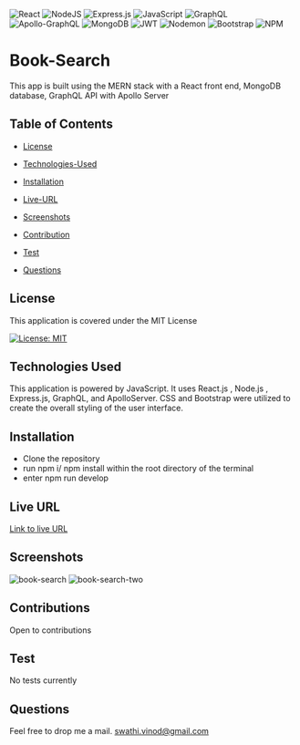 ![React](https://img.shields.io/badge/react-%2320232a.svg?style=for-the-badge&logo=react&logoColor=%2361DAFB)
![NodeJS](https://img.shields.io/badge/node.js-6DA55F?style=for-the-badge&logo=node.js&logoColor=white)
![Express.js](https://img.shields.io/badge/express.js-%23404d59.svg?style=for-the-badge&logo=express&logoColor=%2361DAFB)
![JavaScript](https://img.shields.io/badge/javascript-%23323330.svg?style=for-the-badge&logo=javascript&logoColor=%23F7DF1E)
![GraphQL](https://img.shields.io/badge/GraphQL-E10098.svg?style=for-the-badge&logo=GraphQL&logoColor=white)
![Apollo-GraphQL](https://img.shields.io/badge/-ApolloGraphQL-311C87?style=for-the-badge&logo=apollo-graphql)
![MongoDB](https://img.shields.io/badge/MongoDB-%234ea94b.svg?style=for-the-badge&logo=mongodb&logoColor=white)
![JWT](https://img.shields.io/badge/JWT-black?style=for-the-badge&logo=JSON%20web%20tokens)
![Nodemon](https://img.shields.io/badge/Nodemon-76D04B.svg?style=for-the-badge&logo=Nodemon&logoColor=white)
![Bootstrap](https://img.shields.io/badge/Bootstrap-7952B3.svg?style=for-the-badge&logo=Bootstrap&logoColor=white)
![NPM](https://img.shields.io/badge/NPM-%23CB3837.svg?style=for-the-badge&logo=npm&logoColor=white)

# Book-Search
This app is built using the MERN stack with a React front end, MongoDB database, GraphQL API with Apollo Server

## Table of Contents

- [License](#license)

- [Technologies-Used](#technologies-used)

- [Installation](#installation)
  
- [Live-URL](#live-url)

- [Screenshots](#screenshots)

- [Contribution](#contribution)

- [Test](#test)

- [Questions](#questions)

## License

This application is covered under the MIT License

[![License: MIT](https://img.shields.io/badge/License-MIT-yellow.svg)](https://opensource.org/licenses/MIT) 

## Technologies Used

This application is powered by JavaScript. It uses React.js , Node.js , Express.js, GraphQL, and ApolloServer. CSS and Bootstrap were utilized to create the overall styling of the user interface.

## Installation

* Clone the repository
* run npm i/ npm install within the root directory of the terminal
* enter npm run develop

## Live URL

[Link to live URL](https://peaceful-cliffs-64006-07c8bed4e4be.herokuapp.com/)

## Screenshots
  
![book-search](https://github.com/SwathiVinod19/Book-Search/assets/129353324/902a9358-9707-4b64-ba62-b053e4b10b1e)
![book-search-two](https://github.com/SwathiVinod19/Book-Search/assets/129353324/64a7cfcc-0ed6-421c-a0df-ae50fd12c33c)


## Contributions

Open to contributions

## Test

No tests currently

## Questions

Feel free to drop me a mail. <a href="swathi.vinod@gmail.com">swathi.vinod@gmail.com</a>


